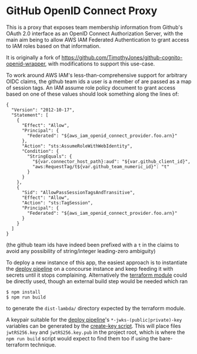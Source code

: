 # GitHub OpenID Connect Proxy

This is a proxy that exposes team membership information from Github's OAuth 2.0
interface as an OpenID Connect Authorization Server, with the main aim being to
allow AWS IAM Federated Authentication to grant access to IAM roles based on that
information.

It is originally a fork of https://github.com/TimothyJones/github-cognito-openid-wrapper,
with modifications to support this use-case.

To work around AWS IAM's less-than-comprehensive support for arbitrary OIDC claims,
the github team ids a user is a member of are passed as a map of session tags. An
IAM assume role policy document to grant access based on one of these values should
look something along the lines of:

```
{
  "Version": "2012-10-17",
  "Statement": [
    {
      "Effect": "Allow",
      "Principal": {
        "Federated": "${aws_iam_openid_connect_provider.foo.arn}"
      },
      "Action": "sts:AssumeRoleWithWebIdentity",
      "Condition": {
        "StringEquals": {
          "${var.connector_host_path}:aud": "${var.github_client_id}",
          "aws:RequestTag/t${var.github_team_numeric_id}": "t"
        }
      }
    },
    {
      "Sid": "AllowPassSessionTagsAndTransitive",
      "Effect": "Allow",
      "Action": "sts:TagSession",
      "Principal": {
        "Federated": "${aws_iam_openid_connect_provider.foo.arn}"
      }
    }
  ]
}
```

(the github team ids have indeed been prefixed with a `t` in the claims to avoid any
possibility of string/integer leading-zero ambiguity)

To deploy a new instance of this app, the easiest approach is to instantiate the
[deploy pipeline](./ci/deploy.yml) on a concourse instance and keep feeding it
with secrets until it stops complaining. Alternatively the [terraform module](./terraform)
could be directly used, though an external build step would be needed which ran

```
$ npm install
$ npm run build
```

to generate the `dist-lambda/` directory expected by the terraform module.

A keypair suitable for the [deploy pipeline](./ci/deploy.yml)'s `*-jwks-(public|private)-key`
variables can be generated by the [create-key script](./scripts/create-key.sh). This will
place files `jwtRS256.key` and `jwtRS256.key.pub` in the project root, which is where
the `npm run build` script would expect to find them too if using the bare-terraform
technique.
